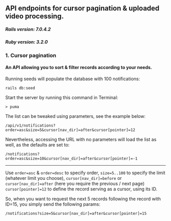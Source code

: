 ## API endpoints for cursor pagination & uploaded video processing.
##### Rails version: 7.0.4.2
##### Ruby version: 3.2.0

### 1. Cursor pagination
#### An API allowing you to sort & filter records according to your needs.

Running seeds will populate the database with 100 notifications:

    rails db:seed

Start the server by running this command in Terminal:

    > puma

The list can be tweaked using parameters, see the example below:

    /api/v1/notifications?order=asc&size=5&cursor[nav_dir]=after&cursor[pointer]=12

Nevertheless, accessing the URL with no parameters will load the list as well,
as the defaults are set to:

    /notifications?order=asc&size=10&cursor[nav_dir]=after&cursor[pointer]=-1
--------------

Use
`order=asc` & `order=desc` to specify order,
`size=5..100` to specify the limit (whatever limit you choose),
`cursor[nav_dir]=before` or `cursor[nav_dir]=after` (here you require the previous / next page)
`cursor[pointer]=12` to define the record serving as a cursor, using its ID.

So, when you want to request the next 5 records following the record with ID=15,
you simply send the following params:

    /notifications?size=5&cursor[nav_dir]=after&cursor[pointer]=15
